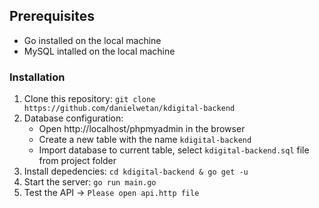 ## Prerequisites
- Go installed on the local machine
- MySQL intalled on the local machine

### Installation
1. Clone this repository:
    `git clone https://github.com/danielwetan/kdigital-backend`
2. Database configuration:
    * Open http://localhost/phpmyadmin in the browser
    * Create a new table with the name `kdigital-backend`
    * Import database to current table, select `kdigital-backend.sql` file from project folder
3. Install depedencies:
    `cd kdigital-backend & go get -u`
4. Start the server:
    `go run main.go`
5. Test the API -> `Please open api.http file`